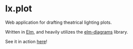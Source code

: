 # lx.plot
Web application for drafting theatrical lighting plots.

Written in [Elm](http://elm-lang.org), and heavily utilizes the [elm-diagrams](https://github.com/vilterp/elm-diagrams) library.

See it in action [here](http://kedki.me/lx-plot.html)!
